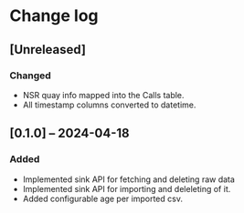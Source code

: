 # Change log

## [Unreleased]
### Changed
- NSR quay info mapped into the Calls table.
- All timestamp columns converted to datetime.

## [0.1.0] – 2024-04-18
### Added
- Implemented sink API for fetching and deleting raw data
- Implemented sink API for importing and deleleting of it.
- Added configurable age per imported csv.
